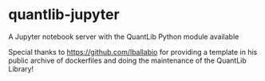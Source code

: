 # quantlib-jupyter
A Jupyter notebook server with the QuantLib Python module available

Special thanks to https://github.com/lballabio for providing a template in his public archive of dockerfiles and doing the maintenance of the QuantLib Library!
